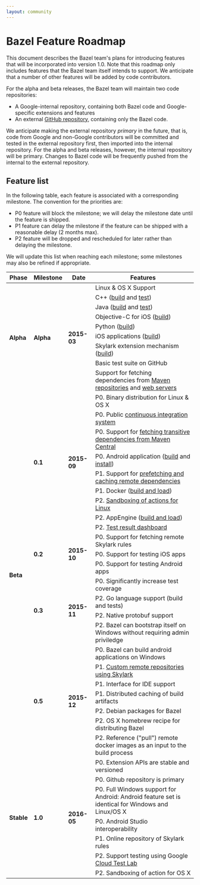 ```yaml
---
layout: community
---
```


# Bazel Feature Roadmap

This document describes the Bazel team's plans for introducing features that
will be incorporated into version 1.0. Note that this roadmap only includes
features that the Bazel team itself intends to support. We anticipate that a
number of other features will be added by code contributors.

For the alpha and beta releases, the Bazel team will maintain two code
repositories:

*   A Google-internal repository, containing both Bazel code and
    Google-specific extensions and features
*   An external [GitHub repository](https://github.com/bazelbuild/bazel),
    containing only the Bazel code.

We anticipate making the external repository *primary* in the future, that is,
code from Google and non-Google contributors will be committed and tested in the
external repository first, then imported into the internal repository. For
the alpha and beta releases, however, the internal repository will be primary.
Changes to Bazel code will be frequently pushed from the internal to
the external repository.

## Feature list

In the following table, each feature is associated with a corresponding
milestone. The convention for the priorities are:

*   P0 feature will block the milestone; we will delay the milestone date
    until the feature is shipped.
*   P1 feature can delay the milestone if the feature can be shipped with a
    reasonable delay (2 months max).
*   P2 feature will be dropped and rescheduled for later rather than delaying
    the milestone.

We will update this list when reaching each milestone; some milestones may also
be refined if appropriate.

<table class="table table-condensed table-bordered">
  <colgroup>
    <col class="roadmap-col-phase"/>
    <col class="roadmap-col-milestone"/>
    <col class="roadmap-col-date"/>
    <col class="roadmap-col-features"/>
  </colgroup>
  <thead>
    <tr>
      <th>Phase</th>
      <th>Milestone</th>
      <th>Date</th>
      <th>Features</th>
    </tr>
  </thead>
  <tbody>
    <tr>
      <td rowspan="9"><b><a name="alpha"></a>Alpha</b></td>
      <td rowspan="9"><b>Alpha</b></td>
      <td rowspan="9"><b>2015-03</b></td>
      <td>Linux &amp; OS X Support</td>
    </tr>
    <tr><td>C++ (<a href="http://bazel.io/docs/build-encyclopedia.html#cc_binary">build</a> and <a href="http://bazel.io/docs/build-encyclopedia.html#cc_test">test</a>)</td></tr>
    <tr><td>Java (<a href="http://bazel.io/docs/build-encyclopedia.html#java_binary">build</a> and <a href="http://bazel.io/docs/build-encyclopedia.html#java_test">test</a>)</td></tr>
    <tr><td>Objective-C for iOS (<a href="http://bazel.io/docs/build-encyclopedia.html#objc_binary">build</a>)</td></tr>
    <tr><td>Python (<a href="http://bazel.io/docs/build-encyclopedia.html#py_binary">build</a>)</td></tr>
    <tr><td>iOS applications (<a href="http://bazel.io/docs/build-encyclopedia.html#ios_application">build</a>)</td></tr>
    <tr><td>Skylark extension mechanism (<a href="http://bazel.io/docs/skylark/index.html">build</a>)</td></tr>
    <tr><td>Basic test suite on GitHub</td></tr>
    <tr><td>Support for fetching dependencies from <a href="http://bazel.io/docs/build-encyclopedia.html#maven_jar">Maven repositories</a>
        and <a href="http://bazel.io/docs/build-encyclopedia.html#http_archive">web servers</a></td></tr>
    <tr>
      <td rowspan="23"><b><a name="beta"></a>Beta</b></td>
      <td rowspan="9"><b>0.1</b></td>
      <td rowspan="9"><b>2015-09</b></td>
      <td>P0. Binary distribution for Linux & OS X</td<
    </tr>
    <tr><td>P0. Public <a href="http://ci.bazel.io">continuous integration system</a></td></tr>
    <tr><td>P0. Support for <a href="http://bazel.io/docs/external.html">fetching transitive dependencies from Maven Central</a></td></tr>
    <tr><td>P0. Android application (<a href="http://bazel.io/docs/build-encyclopedia.html#android_binary">build</a>
        and <a href="http://bazel.io/docs/bazel-user-manual.html#mobile-install">install</a>)</td></tr>
    <tr><td>P1. Support for <a href="http://bazel.io/docs/external.html">prefetching and caching remote dependencies</a></td></tr>
    <tr><td>P1. Docker (<a href="https://github.com/google/bazel/blob/master/tools/build_defs/docker/README.md">build and load</a>)</td></tr>
    <tr><td>P2. <a href="http://bazel.io/docs/bazel-user-manual.html#sandboxing">Sandboxing of actions for Linux</a></td></tr>
    <tr><td>P2. AppEngine (<a href="https://github.com/google/bazel/blob/master/tools/build_rules/appengine/README.md">build and load</a>)</td></tr>
    <tr><td>P2. <a href="http://bazel.io/blog/2015/07/29/dashboard-dogfood.html">Test result dashboard</a></tr></td>
    <tr>
      <td rowspan="3"><b>0.2</b></td>
      <td rowspan="3"><b>2015-10</b></td>
      <td>P0. Support for fetching remote Skylark rules</td>
    </tr>
    <tr><td>P0. Support for testing iOS apps</td></tr>
    <tr><td>P0. Support for testing Android apps</td></tr>
    <tr>
      <td rowspan="4"><b>0.3</b></td>
      <td rowspan="4"><b>2015-11</b></td>
      <td>P0. Significantly increase test coverage</td>
    </tr>
    <tr><td>P2. Go language support (build and tests)</td></tr>
    <tr><td>P2. Native protobuf support</td></tr>
    <tr><td>P2. Bazel can bootstrap itself on Windows without requiring admin priviledge</td></tr>
    <tr>
      <td rowspan="7"><b>0.5</b></td>
      <td rowspan="7"><b>2015-12</b></td>
      <td>P0. Bazel can build android applications on Windows</td>
    </tr>
    <tr><td>P1. <a href="https://docs.google.com/document/d/1jKbNXOVp2T1zJD_iRnVr8k5D0xZKgO8blMVDlXOksJg">Custom remote repositories using Skylark</a></td></tr>
    <tr><td>P1. Interface for IDE support</td></tr>
    <tr><td>P1. Distributed caching of build artifacts</td></tr>
    <tr><td>P2. Debian packages for Bazel</td></tr>
    <tr><td>P2. OS X homebrew recipe for distributing Bazel</td></tr>
    <tr><td>P2. Reference ("pull") remote docker images as an input to the build process</td></tr>
    <tr>
      <td rowspan="7"><b><a name="stable"></a>Stable</b></td>
      <td rowspan="7"><b>1.0</b></td>
      <td rowspan="7"><b>2016-05</b></td>
      <td>P0. Extension APIs are stable and versioned</td>
    </tr>
    <tr><td>P0. Github repository is primary</td></tr>
    <tr><td>P0. Full Windows support for Android: Android feature set is identical for Windows and Linux/OS X</td></tr>
    <tr><td>P0. Android Studio interoperability</td></tr>
    <tr><td>P1. Online repository of Skylark rules</td></tr>
    <tr><td>P2. Support testing using Google <a href="https://developers.google.com/cloud-test-lab/">Cloud Test Lab</a></td></tr>
    <tr><td>P2. Sandboxing of action for OS X</td></tr>
  </tbody>
</table>

